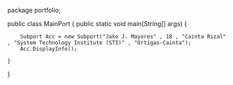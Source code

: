 package portfolio;

public class MainPort {
	public static void main(String[] args) {

		Subport Acc = new Subport("Jake J. Mayores" , 18 , "Cainta Rizal" , "System Technology Institute (STI)" , "Ortigas-Cainta");
		Acc.DisplayInfo();
		
	}
}
